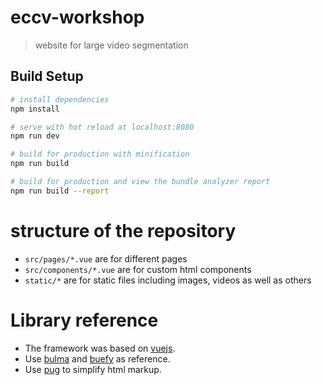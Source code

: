 # eccv-workshop

> website for large video segmentation

## Build Setup

``` bash
# install dependencies
npm install

# serve with hot reload at localhost:8080
npm run dev

# build for production with minification
npm run build

# build for production and view the bundle analyzer report
npm run build --report
```

# structure of the repository

+ `src/pages/*.vue` are for different pages
+ `src/components/*.vue` are for custom html components
+ `static/*` are for static files including images, videos as well as
    others


# Library reference

+ The framework was based on [vuejs][1].
+ Use [bulma][2] and [buefy][3] as reference.
+ Use [pug][4] to simplify html markup.

[1]: https://vuejs.org/
[2]: https://bulma.io/documentation/
[3]: https://buefy.github.io/#/
[4]: https://pugjs.org/language/attributes.html
